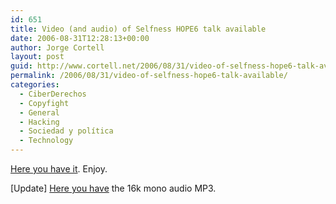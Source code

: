 ```yaml
---
id: 651
title: Video (and audio) of Selfness HOPE6 talk available
date: 2006-08-31T12:28:13+00:00
author: Jorge Cortell
layout: post
guid: http://www.cortell.net/2006/08/31/video-of-selfness-hope6-talk-available/
permalink: /2006/08/31/video-of-selfness-hope6-talk-available/
categories:
  - CiberDerechos
  - Copyfight
  - General
  - Hacking
  - Sociedad y polí­tica
  - Technology
---
```

<a title="Video of Selfness HOPE6 talk" target="_blank" href="http://www.archive.org/details/Hope6_Selfness">Here you have it</a>. Enjoy.

[Update] <a target="_blank" title="Audio" href="http://www.hopenumbersix.net/mp3/16/selfness_copyfight.mp3">Here you have</a> the 16k mono audio MP3.